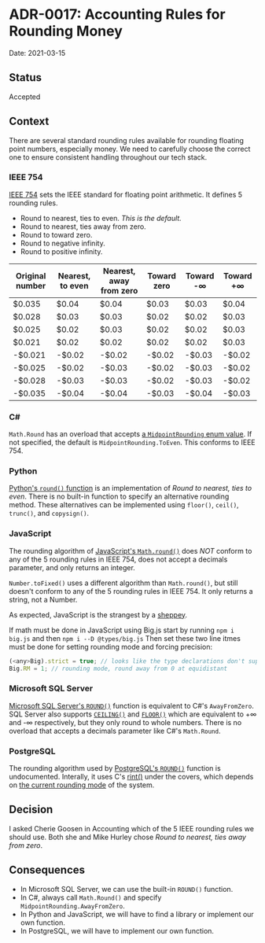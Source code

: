 # ADR-0017: Accounting Rules for Rounding Money

Date: 2021-03-15

## Status

Accepted

## Context

There are several standard rounding rules available for rounding floating point numbers, especially money. We need to carefully choose the correct one to ensure consistent handling throughout our tech stack.

### IEEE 754

[IEEE 754](https://en.wikipedia.org/wiki/IEEE_754#Rounding_rules) sets the IEEE standard for floating point arithmetic. It defines 5 rounding rules.

* Round to nearest, ties to even. _This is the default._
* Round to nearest, ties away from zero.
* Round to toward zero.
* Round to negative infinity.
* Round to positive infinity.

| Original number | Nearest, to even | Nearest, away from zero | Toward zero | Toward -∞ | Toward +∞ |
|-----------------|------------------|-------------------------|-------------|-----------|-----------|
| $0.035          | $0.04            | $0.04                   | $0.03       | $0.03     | $0.04     |
| $0.028          | $0.03            | $0.03                   | $0.02       | $0.02     | $0.03     |
| $0.025          | $0.02            | $0.03                   | $0.02       | $0.02     | $0.03     |
| $0.021          | $0.02            | $0.02                   | $0.02       | $0.02     | $0.03     |
| -$0.021         | -$0.02           | -$0.02                  | -$0.02      | -$0.03    | -$0.02    |
| -$0.025         | -$0.02           | -$0.03                  | -$0.02      | -$0.03    | -$0.02    |
| -$0.028         | -$0.03           | -$0.03                  | -$0.02      | -$0.03    | -$0.02    |
| -$0.035         | -$0.04           | -$0.04                  | -$0.03      | -$0.04    | -$0.03    |

### C#

`Math.Round` has an overload that accepts [a `MidpointRounding` enum value](https://docs.microsoft.com/en-us/dotnet/api/system.midpointrounding). If not specified, the default is `MidpointRounding.ToEven`. This conforms to IEEE 754.

### Python

[Python's `round()` function](https://docs.python.org/3/library/functions.html#round) is an implementation of _Round to nearest, ties to even_. There is no built-in function to specify an alternative rounding method. These alternatives can be implemented using `floor()`, `ceil()`, `trunc()`, and `copysign()`.

### JavaScript

The rounding algorithm of [JavaScript's `Math.round()`](https://developer.mozilla.org/en-US/docs/Web/JavaScript/Reference/Global_Objects/Math/round) does *NOT* conform to any of the 5 rounding rules in IEEE 754, does not accept a decimals parameter, and only returns an integer.

`Number.toFixed()` uses a different algorithm than `Math.round()`, but still doesn't conform to any of the 5 rounding rules in IEEE 754. It only returns a string, not a Number.

As expected, JavaScript is the strangest by a [sheppey](https://en.wikipedia.org/wiki/List_of_humorous_units_of_measurement#Length).

If math must be done in JavaScript using Big.js start by running `npm i big.js` and then `npm i --D @types/big.js`
Then set these two line itmes must be done for setting rounding mode and forcing precision:

```javascript
(<any>Big).strict = true; // looks like the type declarations don't support the strict mode directly
Big.RM = 1; // rounding mode, round away from 0 at equidistant
```

### Microsoft SQL Server

[Microsoft SQL Server's `ROUND()`](https://docs.microsoft.com/en-us/sql/t-sql/functions/round-transact-sql?view=sql-server-ver15) function is equivalent to C#'s `AwayFromZero`. SQL Server also supports [`CEILING()`](https://docs.microsoft.com/en-us/sql/t-sql/functions/ceiling-transact-sql?view=sql-server-ver15) and [`FLOOR()`](https://docs.microsoft.com/en-us/sql/t-sql/functions/floor-transact-sql?view=sql-server-ver15) which are equivalent to +∞ and -∞ respectively, but they only round to whole numbers. There is no overload that accepts a decimals parameter like C#'s `Math.Round`.

### PostgreSQL

The rounding algorithm used by [PostgreSQL's `ROUND()`](https://www.postgresql.org/docs/8.1/functions-math.html) function is undocumented. Interally, it uses C's [rint()](https://doxygen.postgresql.org/float_8c.html#a3c7923cced10d99582e20866897cebbc) under the covers, which depends on [the current rounding mode](https://en.cppreference.com/w/c/numeric/math/rint) of the system.

## Decision

I asked Cherie Goosen in Accounting which of the 5 IEEE rounding rules we should use. Both she and Mike Hurley chose *Round to nearest, ties away from zero*.

## Consequences

* In Microsoft SQL Server, we can use the built-in `ROUND()` function.
* In C#, always call `Math.Round()` and specify `MidpointRounding.AwayFromZero`.
* In Python and JavaScript, we will have to find a library or implement our own function.
* In PostgreSQL, we will have to implement our own function.
